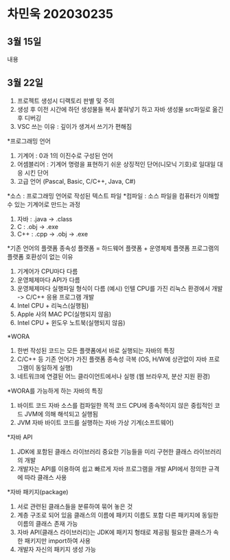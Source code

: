# 차민욱 202030235



## 3월 15일
내용

## 3월 22일
1. 프로젝트 생성시 디랙토리 판별 및 주의
2. 생성 후 이전 시간에 하던 생성물들 복사 붙혀넣기 하고 자바 생성물 src파일로 옮긴 후 디버깅
3. VSC 쓰는 이유 : 깊이가 생겨서 쓰기가 편해짐

*프로그래밍 언어
1. 기계어 : 0과 1의 이진수로 구성된 언어
2. 어셈블리어 : 기계어 명령을 표현하기 쉬운 상징적인 단어(니모닉 기호)로 일대일 대응 시킨 단어
3. 고급 언어 (Pascal, Basic, C/C++, Java, C#)

*소스 : 프로그래밍 언어로 작성된 텍스트 파일
*컴파일 : 소스 파일을 컴퓨터가 이해할 수 있는 기계어로 만드는 과정
1. 자바 : .java -> .class
2. C : .obj -> .exe
3. C++ : .cpp -> .obj -> .exe

*기존 언어의 플랫폼 종속성
플랫폼 = 하드웨어 플랫폼 + 운영체제 플랫폼
프로그램의 플랫폼 호환성이 없는 이유
1. 기계어가 CPU마다 다름
2. 운영체제마다 API가 다름
3. 운영체제마다 실행파일 형식이 다름
(예시)
인텔 CPU를 가진 리눅스 환경에서 개발 -> C/C++ 응용 프로그램 개발
1. Intel CPU + 리눅스(실행됨)
2. Apple 사의 MAC PC(실행되지 않음)
3. Intel CPU + 윈도우 노트북(실행되지 않음)

*WORA
1. 한번 작성된 코드는 모든 플랫폼에서 바로 실행되는 자바의 특징
2. C/C++ 등 기존 언어가 가진 플랫폼 종속성 극복
(OS, H/W에 상관없이 자바 프로그램이 동일하게 실행)
3. 네트워크에 연결된 어느 클라이언트에서나 실행
(웹 브라우저, 분산 지원 환경)

*WORA를 가능하게 하는 자바의 특징
1. 바이트 코드
자바 소스를 컴파일한 목적 코드
CPU에 종속적이지 않은 중립적인 코드
JVM에 의해 해석되고 실행됨
2. JVM
자바 바이트 코드를 실행하는 자바 가상 기계(소프트웨어)

*자바 API
1. JDK에 포함된 클래스 라이브러리
중요한 기능들을 미리 구현한 클래스 라이브러리의 개발
2. 개발자는 API를 이용하여 쉽고 빠르게 자바 프로그램을 개발
API에서 정의한 규격에 따라 클래스 사용

*자바 패키지(package)
1. 서로 관련된 클래스들을 분류하여 묶어 놓은 것
2. 계층 구조로 되어 있음
클래스의 이름에 패키지 이름도 포함
다른 패키지에 동일한 이름의 클래스 존재 가능
3. 자바 API(클래스 라이브러리)는 JDK에 패키지 형태로 제공됨
필요한 클래스가 속한 패키지만 import하여 사용
4. 개발자 자신의 패키지 생성 가능
